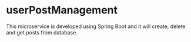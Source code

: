 # userPostManagement
This microservice is developed using Spring Boot and it will create, delete and get posts from database.
